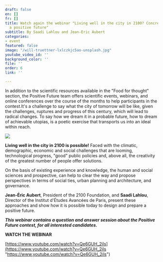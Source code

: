 ```yaml
---
draft: false
en: []
fr: []
title: Watch again the webinar "Living well in the city in 2100? Concrete paths to
  a positive future"
subtitle: By Saadi Lahlou and Jean-Eric Aubert
categories:
- event
featured: false
image: "/will-truettner-lxlczkjc5ao-unsplash.jpg"
youtube_video_id: ''
background_color: ''
file: ''
order: 6
link: ''

---
```

In addition to the scientific resources available in the "Food for thought" section, the Positive Future team offers scientific events, webinars, and online conferences over the course of the months to help participants in the contest.It's a challenge to say what the city of tomorrow will be like, given the challenges, ruptures and progress of this century, which will lead to radical changes. To say how we dream it in a probable future, how to dream of achievable utopias, is a poetic exercise that transports us into an ideal within reach.

![](/webinaire_8avril_en.jpg)

**Living well in the city in 2100 is possible!** Faced with the climatic, demographic, economic and social challenges that are looming, technological progress, "good" public policies and, above all, the creativity of the greatest number of people offer solutions.

On the basis of existing experience and knowledge, the human and social sciences and prospective, can help to clear the way and propose perspectives in terms of social ties, urban planning and architecture, and governance.

**Jean-Éric Aubert**, President of the 2100 Foundation, and **Saadi Lahlou**, Director of the Institut d'Études Avancées de Paris, present these approaches and show how it is possible today to design and prepare a positive future.

**_This webinar contains a question and answer session about the Positive Future contest, for all interested candidates._**

**WATCH THE WEBINAR**

[https://www.youtube.com/watch?v=Qe6GUH_2ils](https://www.youtube.com/watch?v=Qe6GUH_2ils "https://www.youtube.com/watch?v=Qe6GUH_2ils")
